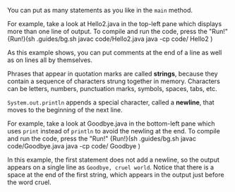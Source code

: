 You can put as many statements as you like in the `main` method. 

For example, take a look at Hello2.java in the top-left pane which displays more than one line of output. To compile and run the code, press the "Run!"
{Run!}(sh .guides/bg.sh javac code/Hello2.java java -cp code/ Hello2 )




As this example shows, you can put comments at the end of a line as well as on lines all by themselves.


Phrases that appear in quotation marks are called **strings**, because they contain a sequence of characters strung together in memory. Characters can be letters, numbers, punctuation marks, symbols, spaces, tabs, etc.


`System.out.println` appends a special character, called a **newline**, that moves to the beginning of the next line. 

For example, take a look at Goodbye.java in the bottom-left pane which uses `print` instead of `println` to avoid the newling at the end. To compile and run the code, press the "Run!"
{Run!}(sh .guides/bg.sh javac code/Goodbye.java java -cp code/ Goodbye )






In this example, the first statement does not add a newline, so the output appears on a single line as `Goodbye, cruel world`. Notice that there is a space at the end of the first string, which appears in the output just before the word cruel.